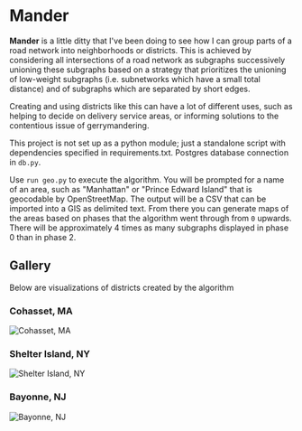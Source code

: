 # Mander

**Mander** is a little ditty that I've been doing to see how I can group parts of a road network into neighborhoods or districts. This is achieved by considering all intersections of a road network as subgraphs successively unioning these subgraphs based on a strategy that prioritizes the unioning of low-weight subgraphs (i.e. subnetworks which have a small total distance) and of subgraphs which are separated by short edges.


Creating and using districts like this can have a lot of different uses, such as helping to decide on delivery service areas, or informing solutions to the contentious issue of gerrymandering. 

This project is not set up as a python module; just a standalone script with dependencies specified in requirements.txt. Postgres database connection in `db.py`. 

Use `run geo.py` to execute the algorithm. You will be prompted for a name of an area, such as "Manhattan" or "Prince Edward Island" that is geocodable by OpenStreetMap. The output will be a CSV that can be imported into a GIS as delimited text. From there you can generate maps of the areas based on phases that the algorithm went through from `0` upwards. There will be approximately 4 times as many subgraphs displayed in phase 0 than in phase 2.

## Gallery

Below are visualizations of districts created by the algorithm

### Cohasset, MA
![Cohasset, MA](https://res.cloudinary.com/donovanrichardson/image/upload/v1602607018/cohasset_twzeky.png)

### Shelter Island, NY
![Shelter Island, NY](https://res.cloudinary.com/donovanrichardson/image/upload/v1602607017/shelterisland_ybm4hn.png)

### Bayonne, NJ
![Bayonne, NJ](https://res.cloudinary.com/donovanrichardson/image/upload/v1602607035/bayonne_j67ymn.png)